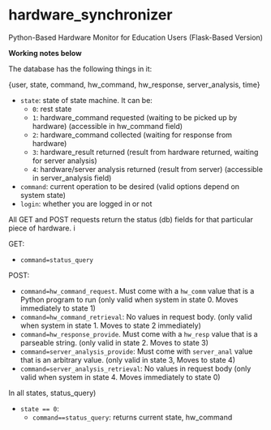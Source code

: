 # hardware_synchronizer
Python-Based Hardware Monitor for Education Users (Flask-Based Version)

**Working notes below**

The database has the following things in it:

{user, state, command, hw_command, hw_response, server_analysis, time}

* `state`: state of state machine. It can be:
    * `0`: rest state
    * `1`: hardware_command requested (waiting to be picked up by hardware) (accessible in hw_command field)
    * `2`: hardware_command collected (waiting for response from hardware)
    * `3`: hardware_result returned (result from hardware returned, waiting for server analysis) 
    * `4`: hardware/server analysis returned (result from server) (accessible in server_analysis field)
* `command`: current operation to be desired (valid options depend on system state)
* `login`: whether you are logged in or not


All GET and POST requests return the status (db) fields for that particular piece of hardware.
i


GET: 

* `command=status_query`

POST:

* `command=hw_command_request`. Must come with a `hw_comm` value that is a Python program to run (only valid when system in state 0. Moves immediately to state 1)
* `command=hw_command_retrieval`: No values in request body.  (only valid when system in state 1. Moves to state 2 immediately)
* `command=hw_response_provide`. Must come with a `hw_resp` value that is a parseable string. (only valid in state 2. Moves to state 3)
* `command=server_analysis_provide`: Must come with `server_anal` value that is an arbitrary value. (only valid in state 3, Moves to state 4)
* `command=server_analysis_retrieval`: No values in request body (only valid when system in state 4. Moves immediately to state 0)
 
In all states, status_query)

* `state == 0`:
    * `command==status_query`: returns current state, hw_command
